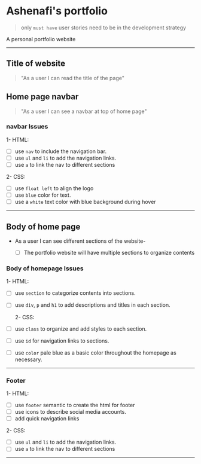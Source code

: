 
# Ashenafi's portfolio

> only `must have` user stories need to be in the development strategy

A personal portfolio website

---

## Title of website

> "As a user I can read the title of the page"

## Home page navbar

> "As a user I can see a navbar at top of home page"

### navbar Issues

1- HTML:

- [ ] use `nav` to include the navigation bar.
- [ ] use `ul` and `li` to add the navigation links.
- [ ] use `a` to link the nav to different sections

2- CSS:

- [ ] use `float left` to align the logo
- [ ] use `blue` color for text.
- [ ] use a `white` text color with blue background during hover

---

## Body of home page

- As a user I can see different sections of the website-

  - [ ] The portfolio website will have multiple sections to organize contents

### Body of homepage Issues

1- HTML:

- [ ] use `section` to categorize contents into sections.
- [ ] use `div`, `p` and `h1` to add descriptions and titles in each section.

  2- CSS:

- [ ] use `class` to organize and add styles to each section.
- [ ] use `id` for navigation links to sections.
- [ ] use `color` pale blue as a basic color throughout the homepage as necessary.

---

### Footer

1- HTML:

- [ ] use `footer` semantic to create the html for footer
- [ ] use icons to describe social media accounts.
- [ ] add quick navigation links

2- CSS:

- [ ] use `ul` and `li` to add the navigation links.
- [ ] use `a` to link the nav to different sections

---
